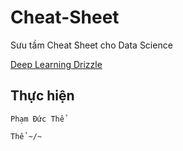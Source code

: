 # Cheat-Sheet


Sưu tầm Cheat Sheet cho Data Science 

[Deep Learning Drizzle](https://deep-learning-drizzle.github.io/index.html#probgm)

## Thực hiện

```
Phạm Đức Thể

Thể ~/~
```
